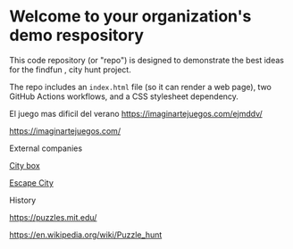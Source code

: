 # Welcome to your organization's demo respository
This code repository (or "repo") is designed to demonstrate the best ideas for the findfun , city hunt project.

The repo includes an `index.html` file (so it can render a web page), two GitHub Actions workflows, and a CSS stylesheet dependency.

El juego mas dificil del verano
https://imaginartejuegos.com/ejmddv/

https://imaginartejuegos.com/

External companies

[City box](https://escapecitybox.com/)

[Escape City](https://escapethecity.es/)

History

https://puzzles.mit.edu/ 

https://en.wikipedia.org/wiki/Puzzle_hunt 
